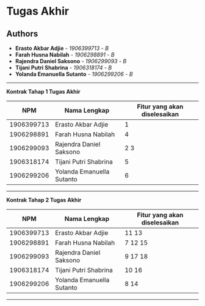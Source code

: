 # Tugas Akhir
## Authors
* **Erasto Akbar Adjie** - *1906399713* - *B*
* **Farah Husna Nabilah** - *1906298891* - *B*
* **Rajendra Daniel Saksono** - *1906299093* - *B*
* **Tijani Putri Shabrina** - *1906318174* - *B*
* **Yolanda Emanuella Sutanto** - *1906299206* - *B*

---
**Kontrak Tahap 1 Tugas Akhir**

| NPM | Nama Lengkap | Fitur yang akan diselesaikan  |
| ----------| --- | ---------- | 
| 1906399713 | Erasto Akbar Adjie | 1 |
| 1906298891 | Farah Husna Nabilah | 4 |
| 1906299093 | Rajendra Daniel Saksono | 2 3 |
| 1906318174 | Tijani Putri Shabrina | 5 |
| 1906299206 | Yolanda Emanuella Sutanto | 6 |
---
**Kontrak Tahap 2 Tugas Akhir**


| NPM | Nama Lengkap | Fitur yang akan diselesaikan  |
| ----------| --- | ---------- | 
| 1906399713 | Erasto Akbar Adjie | 11 13 |
| 1906298891 | Farah Husna Nabilah | 7 12 15 |
| 1906299093 | Rajendra Daniel Saksono | 9 17 18 |
| 1906318174 | Tijani Putri Shabrina | 10 16 |
| 1906299206 | Yolanda Emanuella Sutanto | 8 14 |
---
